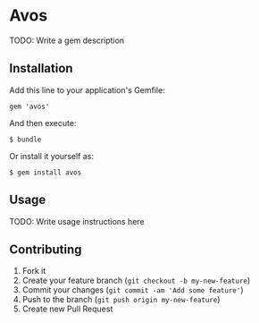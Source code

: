 # Avos

TODO: Write a gem description

## Installation

Add this line to your application's Gemfile:

    gem 'avos'

And then execute:

    $ bundle

Or install it yourself as:

    $ gem install avos

## Usage

TODO: Write usage instructions here

## Contributing

1. Fork it
2. Create your feature branch (`git checkout -b my-new-feature`)
3. Commit your changes (`git commit -am 'Add some feature'`)
4. Push to the branch (`git push origin my-new-feature`)
5. Create new Pull Request
